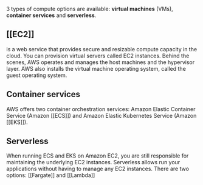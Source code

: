 3 types of compute options are available: **virtual machines** (VMs), **container services** and **serverless**.

## [[EC2]] 
is a web service that provides secure and resizable compute capacity in the cloud. You can provision virtual servers called EC2 instances. Behind the scenes, AWS operates and manages the host machines and the hypervisor layer. AWS also installs the virtual machine operating system, called the guest operating system.

## Container services
AWS offers two container orchestration services: Amazon Elastic Container Service (Amazon [[ECS]]) and Amazon Elastic Kubernetes Service (Amazon [[EKS]]).

## Serverless
When running ECS and EKS on Amazon EC2, you are still responsible for maintaining the underlying EC2 instances. Serverless allows run your applications without having to manage any EC2 instances.
There are two options: [[Fargate]] and [[Lambda]]